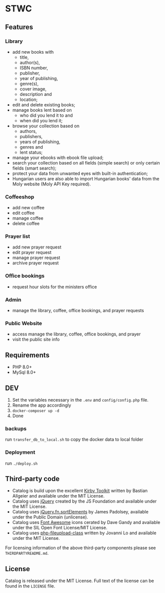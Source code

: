 # STWC

## Features

### Library

- add new books with
  - title,
  - author(s),
  - ISBN number,
  - publisher,
  - year of publishing,
  - genre(s),
  - cover image,
  - description and
  - location;
- edit and delete existing books;
- manage books lent based on
  - who did you lend it to and
  - when did you lend it;
- browse your collection based on
  - authors,
  - publishers,
  - years of publishing,
  - genres and
  - lent status;
- manage your ebooks with ebook file upload;
- search your collection based on all fields (simple search) or only certain fields (smart search);
- protect your data from unwanted eyes with built-in authentication;
- Hungarian users are also able to import Hungarian books' data from the Moly website (Moly API Key required).

### Coffeeshop

- add new coffee
- edit coffee
- manage coffee
- delete coffee

### Prayer list

- add new prayer request
- edit prayer request
- manage prayer request
- archive prayer request

### Office bookings

- request hour slots for the ministers office

### Admin

- manage the library, coffee, office bookings, and prayer requests

### Public Website

- access manage the library, coffee, office bookings, and prayer
- visit the public site info

## Requirements

- PHP 8.0+
- MySql 8.0+

## DEV

1. Set the variables necessary in the `.env` and `config/config.php` file.
2. Rename the app accordingly
3. `docker-composer up -d`
4. Done

### backups

run `transfer_db_to_local.sh` to copy the docker data to local folder

### Deployment

run `./deploy.sh`

## Third-party code

- Catalog is build upon the excellent [Kirby Toolkit](https://github.com/getkirby/toolkit) written by Bastian Allgeier and available under the MIT License.
- Catalog uses [jQuery](https://github.com/jquery/jquery) created by the JS Foundation and available under the MIT License.
- Catalog uses [jQuery.fn.sortElements](https://github.com/padolsey-archive/jquery.fn/tree/master/sortElements) by James Padolsey, available under the Public Domain (unlicense).
- Catalog uses [Font Awesome](http://fontawesome.io/) icons cerated by Dave Gandy and available under the SIL Open Font License/MIT License.
- Catalog uses [php-fileupload-class](https://github.com/lodev09/php-fileupload-class) written by Jovanni Lo and available under the MIT License.

For licensing information of the above third-party components please see `THIRDPARTYREADME.md`.

## License

Catalog is released under the MIT License. Full text of the license can be found in the `LICENSE` file.
